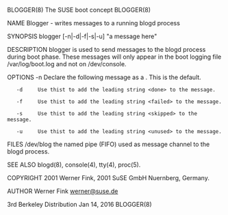 BLOGGER(8)                                                                                  The SUSE boot concept                                                                                  BLOGGER(8)



NAME
       Blogger - writes messages to a running blogd process

SYNOPSIS
       blogger [-n|-d|-f|-s|-u] "a message here"

DESCRIPTION
       blogger is used to send messages to the blogd process during boot phase.  These messages will only appear in the boot logging file /var/log/boot.log and not on /dev/console.

OPTIONS
       -n     Declare the following message as a <notice>.  This is the default.

       -d     Use thist to add the leading string <done> to the message.

       -f     Use thist to add the leading string <failed> to the message.

       -s     Use thist to add the leading string <skipped> to the message.

       -u     Use thist to add the leading string <unused> to the message.

FILES
       /dev/blog
              the named pipe (FIFO) used as message channel to the blogd process.

SEE ALSO
       blogd(8), console(4), tty(4), proc(5).

COPYRIGHT
       2001 Werner Fink, 2001 SuSE GmbH Nuernberg, Germany.

AUTHOR
       Werner Fink <werner@suse.de>



3rd Berkeley Distribution                                                                        Jan 14, 2016                                                                                      BLOGGER(8)
